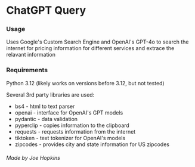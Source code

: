 # ChatGPT Query

### Usage

Uses Google's Custom Search Engine and OpenAI's GPT-4o to search the internet for pricing information for different services and extrace the relavant information

### Requirements

Python 3.12 (likely works on versions before 3.12, but not tested)

Several 3rd party libraries are used:

- bs4 - html to text parser
- openai - interface for OpenAI's GPT models
- pydantic - data validation
- pyperclip - copies information to the clipboard
- requests - requests information from the internet
- tiktoken - text tokenizer for OpenAI's models
- zipcodes - provides city and state information for US zipcodes


###### Made by Joe Hopkins
